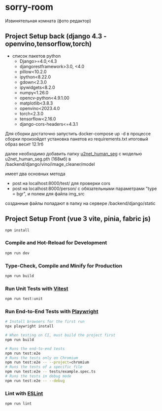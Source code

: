 # sorry-room

Извинятельная комната (фото редактор)
## Project Setup back (django 4.3 - openvino,tensorflow,torch)
* список пакетов python
  + Django>=4.0,<4.3
  + djangorestframework>3.0, <4.0
  + pillow<10.2.0
  + ipython<8.22.0
  + gdown<2.3.0
  + ipywidgets<8.2.0
  + numpy<1.26.0
  + opencv-python<4.9.1.00
  + matplotlib<3.8.3
  + openvino<2023.4.0
  + torch<2.3.0
  + tensorflow<2.16.0
  + django-cors-headers<=4.3.1

Для сборки достаточно запустить docker-compose up -d в процессе сборки произойдет установка пакетов из requirements.txt итоговый образ весит 12.1гб

далее необходимо добавить папку [u2net_human_seg](https://disk.yandex.ru/d/ITh3fyNMPS171Q)  с моделью u2net_human_seg.pth (168мб) в /backend/django/vino/image_cleaner/model

имеет два основных метода 
  + post на localhost:8000/test/ для проверки cors
  + post на localhost:8000/person/ c обязательными параметрами "type = bgr", и полем для файла img_src

созданные файлы попадают в папку на сервере /backend/django/static

## Project Setup Front (vue 3 vite, pinia, fabric js)

```sh
npm install
```

### Compile and Hot-Reload for Development

```sh
npm run dev
```

### Type-Check, Compile and Minify for Production

```sh
npm run build
```

### Run Unit Tests with [Vitest](https://vitest.dev/)

```sh
npm run test:unit
```

### Run End-to-End Tests with [Playwright](https://playwright.dev)

```sh
# Install browsers for the first run
npx playwright install

# When testing on CI, must build the project first
npm run build

# Runs the end-to-end tests
npm run test:e2e
# Runs the tests only on Chromium
npm run test:e2e -- --project=chromium
# Runs the tests of a specific file
npm run test:e2e -- tests/example.spec.ts
# Runs the tests in debug mode
npm run test:e2e -- --debug
```

### Lint with [ESLint](https://eslint.org/)

```sh
npm run lint
```